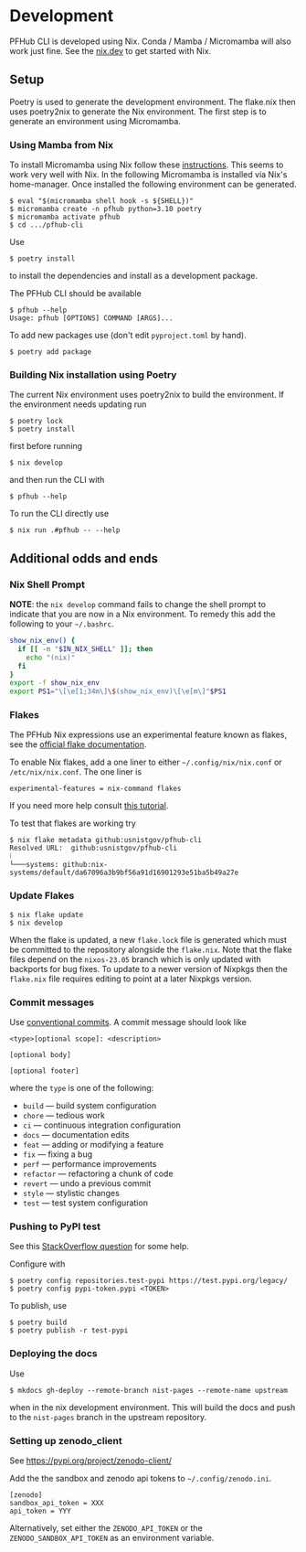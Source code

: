 # Development

PFHub CLI is developed using Nix. Conda / Mamba / Micromamba will also
work just fine. See the [nix.dev] to get started with Nix.

## Setup

Poetry is used to generate the development environment. The flake.nix
then uses poetry2nix to generate the Nix environment. The first step
is to generate an environment using Micromamba.

### Using Mamba from Nix

To install Micromamba using Nix follow these
[instructions][micromamba-nix]. This seems to work very well with Nix.
In the following Micromamba is installed via Nix's home-manager.
Once installed the following environment can be generated.

    $ eval "$(micromamba shell hook -s ${SHELL})"
    $ micromamba create -n pfhub python=3.10 poetry
    $ micromamba activate pfhub
    $ cd .../pfhub-cli

Use

    $ poetry install
    
to install the dependencies and install as a development package.

The PFHub CLI should be available

    $ pfhub --help
    Usage: pfhub [OPTIONS] COMMAND [ARGS]...

To add new packages use (don't edit `pyproject.toml` by hand).

    $ poetry add package
    
### Building Nix installation using Poetry

The current Nix environment uses poetry2nix to build the
environment. If the environment needs updating run

    $ poetry lock
    $ poetry install
    
first before running

    $ nix develop

and then run the CLI with

    $ pfhub --help
    
To run the CLI directly use

    $ nix run .#pfhub -- --help

## Additional odds and ends

### Nix Shell Prompt

**NOTE**: the `nix develop` command fails to change the shell prompt
to indicate that you are now in a Nix environment. To remedy this add
the following to your `~/.bashrc`.

``` bash
show_nix_env() {
  if [[ -n "$IN_NIX_SHELL" ]]; then
    echo "(nix)"
  fi
}
export -f show_nix_env
export PS1="\[\e[1;34m\]\$(show_nix_env)\[\e[m\]"$PS1
```

### Flakes

The PFHub Nix expressions use an experimental feature known as flakes,
see the [official flake documentation][flakes].

To enable Nix flakes, add a one liner to either
`~/.config/nix/nix.conf` or `/etc/nix/nix.conf`. The one liner is

``` text
experimental-features = nix-command flakes
```

If you need more help consult [this
tutorial](https://www.tweag.io/blog/2020-05-25-flakes/).

To test that flakes are working try

    $ nix flake metadata github:usnistgov/pfhub-cli
    Resolved URL:  github:usnistgov/pfhub-cli
    ⁞
    └───systems: github:nix-systems/default/da67096a3b9bf56a91d16901293e51ba5b49a27e

### Update Flakes

    $ nix flake update
    $ nix develop

When the flake is updated, a new `flake.lock` file is generated which
must be committed to the repository alongside the `flake.nix`. Note
that the flake files depend on the `nixos-23.05` branch which is only
updated with backports for bug fixes. To update to a newer version of
Nixpkgs then the `flake.nix` file requires editing to point at a later
Nixpkgs version.

### Commit messages

Use [conventional commits][conventional]. A commit message should look
like

    <type>[optional scope]: <description>

    [optional body]

    [optional footer]

where the `type` is one of the following:

- `build` — build system configuration
- `chore` — tedious work
- `ci` — continuous integration configuration
- `docs` — documentation edits
- `feat` — adding or modifying a feature
- `fix` — fixing a bug
- `perf` — performance improvements
- `refactor` — refactoring a chunk of code
- `revert` — undo a previous commit
- `style` — stylistic changes
- `test` — test system configuration

### Pushing to PyPI test

See this [StackOverflow question][pypi-test] for some help.

Configure with

    $ poetry config repositories.test-pypi https://test.pypi.org/legacy/
    $ poetry config pypi-token.pypi <TOKEN>
   
To publish, use

    $ poetry build
    $ poetry publish -r test-pypi
   
[nix.dev]: https://nix.dev
[micromamba-nix]: https://nixos.wiki/wiki/Python#micromamba
[flakes]: https://nixos.wiki/wiki/Flakes
[conventional]: https://www.conventionalcommits.org
[pypi-test]: https://stackoverflow.com/questions/68882603/using-python-poetry-to-publish-to-test-pypi-org

### Deploying the docs

Use

    $ mkdocs gh-deploy --remote-branch nist-pages --remote-name upstream

when in the nix development environment. This will build the docs and
push to the `nist-pages` branch in the upstream repository.

### Setting up zenodo_client

See https://pypi.org/project/zenodo-client/

Add the the sandbox and zenodo api tokens to `~/.config/zenodo.ini`.

```
[zenodo]
sandbox_api_token = XXX
api_token = YYY
```

Alternatively, set either the `ZENODO_API_TOKEN` or the `ZENODO_SANDBOX_API_TOKEN` as
an environment variable.
